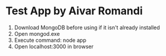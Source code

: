 # Test App by Aivar Romandi
1. Download MongoDB before using if it isn't already installed
2. Open mongod.exe
3. Execute command: node app
4. Open localhost:3000 in browser
